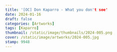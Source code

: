 ```yaml
---
title: '[OC] Don Kaparro - What you don't see'
date: 2024-01-16
draft: false
categories: [Artworks]
tags: [Kaparro]
thumbnail: /static/image/thumbnails/2024-005.png
cover: /static/image/artworks/2024-005.jpg
stamp: 9948
---
```


